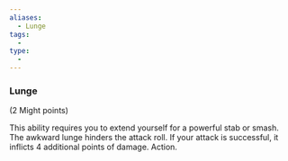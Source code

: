 ```yaml
---
aliases:
  - Lunge
tags:
  - 
type:
  - 
---
```

### Lunge

(2 Might points)

This ability requires you to extend yourself for a powerful stab or smash. The awkward lunge hinders the attack roll. If your attack is successful, it inflicts 4 additional points of damage. Action.